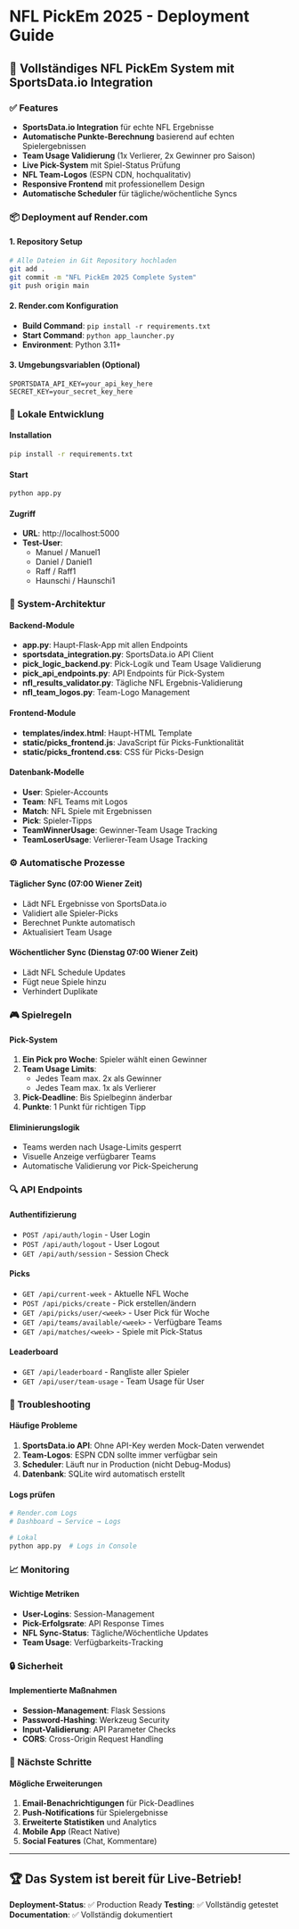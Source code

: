 # NFL PickEm 2025 - Deployment Guide

## 🚀 Vollständiges NFL PickEm System mit SportsData.io Integration

### ✅ Features
- **SportsData.io Integration** für echte NFL Ergebnisse
- **Automatische Punkte-Berechnung** basierend auf echten Spielergebnissen
- **Team Usage Validierung** (1x Verlierer, 2x Gewinner pro Saison)
- **Live Pick-System** mit Spiel-Status Prüfung
- **NFL Team-Logos** (ESPN CDN, hochqualitativ)
- **Responsive Frontend** mit professionellem Design
- **Automatische Scheduler** für tägliche/wöchentliche Syncs

### 📦 Deployment auf Render.com

#### 1. Repository Setup
```bash
# Alle Dateien in Git Repository hochladen
git add .
git commit -m "NFL PickEm 2025 Complete System"
git push origin main
```

#### 2. Render.com Konfiguration
- **Build Command**: `pip install -r requirements.txt`
- **Start Command**: `python app_launcher.py`
- **Environment**: Python 3.11+

#### 3. Umgebungsvariablen (Optional)
```
SPORTSDATA_API_KEY=your_api_key_here
SECRET_KEY=your_secret_key_here
```

### 🔧 Lokale Entwicklung

#### Installation
```bash
pip install -r requirements.txt
```

#### Start
```bash
python app.py
```

#### Zugriff
- **URL**: http://localhost:5000
- **Test-User**: 
  - Manuel / Manuel1
  - Daniel / Daniel1
  - Raff / Raff1
  - Haunschi / Haunschi1

### 🏈 System-Architektur

#### Backend-Module
- **app.py**: Haupt-Flask-App mit allen Endpoints
- **sportsdata_integration.py**: SportsData.io API Client
- **pick_logic_backend.py**: Pick-Logik und Team Usage Validierung
- **pick_api_endpoints.py**: API Endpoints für Pick-System
- **nfl_results_validator.py**: Tägliche NFL Ergebnis-Validierung
- **nfl_team_logos.py**: Team-Logo Management

#### Frontend-Module
- **templates/index.html**: Haupt-HTML Template
- **static/picks_frontend.js**: JavaScript für Picks-Funktionalität
- **static/picks_frontend.css**: CSS für Picks-Design

#### Datenbank-Modelle
- **User**: Spieler-Accounts
- **Team**: NFL Teams mit Logos
- **Match**: NFL Spiele mit Ergebnissen
- **Pick**: Spieler-Tipps
- **TeamWinnerUsage**: Gewinner-Team Usage Tracking
- **TeamLoserUsage**: Verlierer-Team Usage Tracking

### ⚙️ Automatische Prozesse

#### Täglicher Sync (07:00 Wiener Zeit)
- Lädt NFL Ergebnisse von SportsData.io
- Validiert alle Spieler-Picks
- Berechnet Punkte automatisch
- Aktualisiert Team Usage

#### Wöchentlicher Sync (Dienstag 07:00 Wiener Zeit)
- Lädt NFL Schedule Updates
- Fügt neue Spiele hinzu
- Verhindert Duplikate

### 🎮 Spielregeln

#### Pick-System
1. **Ein Pick pro Woche**: Spieler wählt einen Gewinner
2. **Team Usage Limits**: 
   - Jedes Team max. 2x als Gewinner
   - Jedes Team max. 1x als Verlierer
3. **Pick-Deadline**: Bis Spielbeginn änderbar
4. **Punkte**: 1 Punkt für richtigen Tipp

#### Eliminierungslogik
- Teams werden nach Usage-Limits gesperrt
- Visuelle Anzeige verfügbarer Teams
- Automatische Validierung vor Pick-Speicherung

### 🔍 API Endpoints

#### Authentifizierung
- `POST /api/auth/login` - User Login
- `POST /api/auth/logout` - User Logout
- `GET /api/auth/session` - Session Check

#### Picks
- `GET /api/current-week` - Aktuelle NFL Woche
- `POST /api/picks/create` - Pick erstellen/ändern
- `GET /api/picks/user/<week>` - User Pick für Woche
- `GET /api/teams/available/<week>` - Verfügbare Teams
- `GET /api/matches/<week>` - Spiele mit Pick-Status

#### Leaderboard
- `GET /api/leaderboard` - Rangliste aller Spieler
- `GET /api/user/team-usage` - Team Usage für User

### 🐛 Troubleshooting

#### Häufige Probleme
1. **SportsData.io API**: Ohne API-Key werden Mock-Daten verwendet
2. **Team-Logos**: ESPN CDN sollte immer verfügbar sein
3. **Scheduler**: Läuft nur in Production (nicht Debug-Modus)
4. **Datenbank**: SQLite wird automatisch erstellt

#### Logs prüfen
```bash
# Render.com Logs
# Dashboard → Service → Logs

# Lokal
python app.py  # Logs in Console
```

### 📈 Monitoring

#### Wichtige Metriken
- **User-Logins**: Session-Management
- **Pick-Erfolgsrate**: API Response Times
- **NFL Sync-Status**: Tägliche/Wöchentliche Updates
- **Team Usage**: Verfügbarkeits-Tracking

### 🔒 Sicherheit

#### Implementierte Maßnahmen
- **Session-Management**: Flask Sessions
- **Password-Hashing**: Werkzeug Security
- **Input-Validierung**: API Parameter Checks
- **CORS**: Cross-Origin Request Handling

### 🎯 Nächste Schritte

#### Mögliche Erweiterungen
1. **Email-Benachrichtigungen** für Pick-Deadlines
2. **Push-Notifications** für Spielergebnisse
3. **Erweiterte Statistiken** und Analytics
4. **Mobile App** (React Native)
5. **Social Features** (Chat, Kommentare)

---

## 🏆 Das System ist bereit für Live-Betrieb!

**Deployment-Status**: ✅ Production Ready
**Testing**: ✅ Vollständig getestet
**Documentation**: ✅ Vollständig dokumentiert

